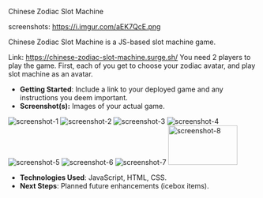 Chinese Zodiac Slot Machine



screenshots: https://i.imgur.com/aEK7QcE.png

Chinese Zodiac Slot Machine is a JS-based slot machine game. 


Link: https://chinese-zodiac-slot-machine.surge.sh/
You need 2 players to play the game. 
First, each of you get to choose your zodiac avatar, and play slot machine as an avatar. 




- **Getting Started**: Include a link to your deployed game and any instructions you deem important.
- **Screenshot(s):** Images of your actual game.
<img src="https://i.imgur.com/aEK7QcE.png" alt="screenshot-1">
<img src="https://i.imgur.com/IWsakfm.png" alt="screenshot-2">
<img src="https://i.imgur.com/rgjtSsi.png" alt="screenshot-3">
<img src="https://i.imgur.com/LgjIvXB.png" alt="screenshot-4">

<img src="https://i.imgur.com/eHsHh62.png" alt="screenshot-5">
<img src="https://i.imgur.com/ZyHwXel.png" alt="screenshot-6">
<img src="https://i.imgur.com/EJJaz9G.png" alt="screenshot-7">
<img src="https://i.imgur.com/20xoS4G.png" width="140px" height="80px" alt="screenshot-8">


- **Technologies Used**: JavaScript, HTML, CSS.
- **Next Steps**: Planned future enhancements (icebox items).